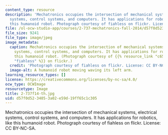 ```yaml
---
content_type: resource
description: 'Mechatronics occupies the intersection of mechanical systems, electrical
  systems, control systems, and computers. It has applications for robotics, like
  this humanoid robot. Photograph courtesy of fiahless on flickr. License: CC BY-NC-SA.'
file: /ol-ocw-studio-app/courses/2-737-mechatronics-fall-2014/d57f0d5234053a02e59d19ff65c1c305_2-737f14-th.jpg
file_size: 9241
file_type: image/jpeg
image_metadata:
  caption: Mechatronics occupies the intersection of mechanical systems, electrical
    systems, control systems, and computers. It has applications for robotics, like
    this humanoid robot. (Photograph courtesy of {{% resource_link "c65820f5-dfeb-48fe-9db8-bab2d2002d8f"
    "fiahless" %}} on flickr.)
  credit: 'Photograph courtesy of fiahless on flickr. License: CC BY-NC-SA.'
  image-alt: A humanoid robot moving waving its left arm.
learning_resource_types: []
license: https://creativecommons.org/licenses/by-nc-sa/4.0/
ocw_type: OCWImage
resourcetype: Image
title: 2-737f14-th.jpg
uid: d57f0d52-3405-3a02-e59d-19ff65c1c305
---
```

Mechatronics occupies the intersection of mechanical systems, electrical systems, control systems, and computers. It has applications for robotics, like this humanoid robot. Photograph courtesy of fiahless on flickr. License: CC BY-NC-SA.